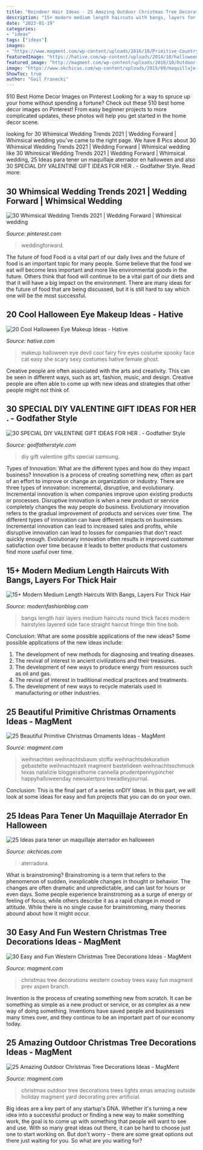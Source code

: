 ```yaml
---
title: "Reindeer Hair Ideas - 25 Amazing Outdoor Christmas Tree Decorations Ideas"
description: "15+ modern medium length haircuts with bangs, layers for thick hair"
date: "2023-01-19"
categories:
- "ideas"
tags: ["ideas"]
images:
- "https://www.magment.com/wp-content/uploads/2016/10/Primitive-Country-Christmas-Tree.jpg"
featuredImage: "https://hative.com/wp-content/uploads/2014/10/halloween-eye-makeup/13-halloween-eye-makeup-ideas.jpg"
featured_image: "http://magment.com/wp-content/uploads/2016/10/Outdoor-Artificial-Christmas-Trees.jpg"
image: "https://www.okchicas.com/wp-content/uploads/2015/09/maquillaje-para-halloween-5.jpg"
ShowToc: true
author: "Gail Franecki"
---
```



510 Best Home Decor Images on Pinterest
Looking for a way to spruce up your home without spending a fortune? Check out these 510 best home decor images on Pinterest! From easy beginner projects to more complicated updates, these photos will help you get started in the home decor scene.

	

		
looking for 30 Whimsical Wedding Trends 2021 | Wedding Forward | Whimsical wedding you've came to the right page. We have 8 Pics about 30 Whimsical Wedding Trends 2021 | Wedding Forward | Whimsical wedding like 30 Whimsical Wedding Trends 2021 | Wedding Forward | Whimsical wedding, 25 Ideas para tener un maquillaje aterrador en halloween and also 30 SPECIAL DIY VALENTINE GIFT IDEAS FOR HER . - Godfather Style. Read more:
		
    
## 30 Whimsical Wedding Trends 2021 | Wedding Forward | Whimsical Wedding

<img loading=lazy src="https://i.pinimg.com/736x/19/63/57/19635766eb7485f84f027ded8ecfe23f.jpg" onerror="this.onerror=null;this.src='https://tse2.mm.bing.net/th?id=OIP.XogX6-cI7PwBhmhQxSfmrAHaK8&amp;pid=15.1';" alt="30 Whimsical Wedding Trends 2021 | Wedding Forward | Whimsical wedding">

_Source: pinterest.com_

>weddingforward. 

	

The future of food
Food is a vital part of our daily lives and the future of food is an important topic for many people. Some believe that the food we eat will become less important and more like environmental goods in the future. Others think that food will continue to be a vital part of our diets and that it will have a big impact on the environment. There are many ideas for the future of food that are being discussed, but it is still hard to say which one will be the most successful.

    
## 20 Cool Halloween Eye Makeup Ideas - Hative

<img loading=lazy src="https://hative.com/wp-content/uploads/2014/10/halloween-eye-makeup/13-halloween-eye-makeup-ideas.jpg" onerror="this.onerror=null;this.src='https://tse3.mm.bing.net/th?id=OIP.1W3Lvf96JcjJAJRGQkla6gHaLH&amp;pid=15.1';" alt="20 Cool Halloween Eye Makeup Ideas - Hative">

_Source: hative.com_

>makeup halloween eye devil cool fairy fire eyes costume spooky face cat easy she scary sexy costumes hative female ghost. 

	

Creative people are often associated with the arts and creativity. This can be seen in different ways, such as art, fashion, music, and design. Creative people are often able to come up with new ideas and strategies that other people might not think of.

    
## 30 SPECIAL DIY VALENTINE GIFT IDEAS FOR HER . - Godfather Style

<img loading=lazy src="http://godfatherstyle.com/wp-content/uploads/2016/11/gifts-for-her.jpg" onerror="this.onerror=null;this.src='https://tse4.mm.bing.net/th?id=OIP.D6CGszZbzxkfaizSbNgS6gHaLH&amp;pid=15.1';" alt="30 SPECIAL DIY VALENTINE GIFT IDEAS FOR HER . - Godfather Style">

_Source: godfatherstyle.com_

>diy gift valentine gifts special samsung. 

	

Types of Innovation: What are the different types and how do they impact business?
Innovation is a process of creating something new, often as part of an effort to improve or change an organization or industry. There are three types of innovation: incremental, disruptive, and evolutionary. Incremental innovation is when companies improve upon existing products or processes. Disruptive innovation is when a new product or service completely changes the way people do business. Evolutionary innovation refers to the gradual improvement of products and services over time.
The different types of innovation can have different impacts on businesses. Incremental innovation can lead to increased sales and profits, while disruptive innovation can lead to losses for companies that don't react quickly enough. Evolutionary innovation often results in improved customer satisfaction over time because it leads to better products that customers find more useful over time.

    
## 15+ Modern Medium Length Haircuts With Bangs, Layers For Thick Hair

<img loading=lazy src="http://modernfashionblog.com/wp-content/uploads/2015/03/15-Modern-Medium-Length-Haircuts-With-Bangs-Layers-For-Thick-Hair-Round-Faces-2015-10.jpg" onerror="this.onerror=null;this.src='https://tse2.mm.bing.net/th?id=OIP.t7ynkOVpq0yWHwLgTZ98QAHaLL&amp;pid=15.1';" alt="15+ Modern Medium Length Haircuts With Bangs, Layers For Thick Hair">

_Source: modernfashionblog.com_

>bangs length hair layers medium haircuts round thick faces modern hairstyles layered side face straight haircut fringe thin fine bob. 

	

Conclusion: What are some possible applications of the new ideas?
Some possible applications of the new ideas include:
1. The development of new methods for diagnosing and treating diseases. 
2. The revival of interest in ancient civilizations and their treasures. 
3. The development of new ways to produce energy from resources such as oil and gas. 
4. The revival of interest in traditional medical practices and treatments. 
5. The development of new ways to recycle materials used in manufacturing or other industries.

    
## 25 Beautiful Primitive Christmas Ornaments Ideas - MagMent

<img loading=lazy src="https://www.magment.com/wp-content/uploads/2016/10/Primitive-Country-Christmas-Tree.jpg" onerror="this.onerror=null;this.src='https://tse1.mm.bing.net/th?id=OIP.29Z90JCLHAhlwg2aHdVwcgHaLH&amp;pid=15.1';" alt="25 Beautiful Primitive Christmas Ornaments Ideas - MagMent">

_Source: magment.com_

>weihnachten weihnachtsbaum stoffa weihnachtsdekoration gebastelte weihnachtszeit magment bastelideen weihnachtsschmuck texas natalizie bloggerathome cannella prudentpennypincher happyhalloweenday newsalertpro treeadleyjournal. 

	

Conclusion:
This is the final part of a series onDIY Ideas. In this part, we will look at some ideas for easy and fun projects that you can do on your own.

    
## 25 Ideas Para Tener Un Maquillaje Aterrador En Halloween

<img loading=lazy src="https://www.okchicas.com/wp-content/uploads/2015/09/maquillaje-para-halloween-5.jpg" onerror="this.onerror=null;this.src='https://tse2.mm.bing.net/th?id=OIP.471Yuo9eiyyiL8YBWXzOBgHaLE&amp;pid=15.1';" alt="25 Ideas para tener un maquillaje aterrador en halloween">

_Source: okchicas.com_

>aterradora. 

	

What is brainstroming?
Brainstroming is a term that refers to the phenomenon of sudden, inexplicable changes in thought or behavior. The changes are often dramatic and unpredictable, and can last for hours or even days. Some people experience brainstroming as a surge of energy or feeling of focus, while others describe it as a rapid change in mood or attitude. While there is no single cause for brainstroming, many theories abound about how it might occur.

    
## 30 Easy And Fun Western Christmas Tree Decorations Ideas - MagMent

<img loading=lazy src="https://www.magment.com/wp-content/uploads/2016/10/Western-Christmas-Tree-Decorations.jpg" onerror="this.onerror=null;this.src='https://tse2.mm.bing.net/th?id=OIP.WhOy1QSXPSP_g27nSmKBtwHaJ4&amp;pid=15.1';" alt="30 Easy and Fun Western Christmas Tree Decorations Ideas - MagMent">

_Source: magment.com_

>christmas tree decorations western cowboy trees easy fun magment prev aspen branch. 

	

Invention is the process of creating something new from scratch. It can be something as simple as a new product or service, or as complex as a new way of doing something. Inventions have saved people and businesses many times over, and they continue to be an important part of our economy today.

    
## 25 Amazing Outdoor Christmas Tree Decorations Ideas - MagMent

<img loading=lazy src="http://magment.com/wp-content/uploads/2016/10/Outdoor-Artificial-Christmas-Trees.jpg" onerror="this.onerror=null;this.src='https://tse2.mm.bing.net/th?id=OIP.LPSwgw0ISsC2-1bGbV8ipwHaL0&amp;pid=15.1';" alt="25 Amazing Outdoor Christmas Tree Decorations Ideas - MagMent">

_Source: magment.com_

>christmas outdoor tree decorations trees lights xmas amazing outside holiday magment yard decorating prev artificial. 

	

Big ideas are a key part of any startup's DNA. Whether it's turning a new idea into a successful product or finding a new way to make something work, the goal is to come up with something that people will want to see and use. With so many great ideas out there, it can be hard to choose just one to start working on. But don't worry – there are some great options out there just waiting for you. So what are you waiting for?


